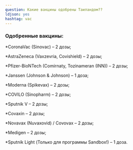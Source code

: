 ```yaml
---
question: Какие вакцины одобрены Таиландом??
ldjson: yes
hashtag: vac
---
```


### Одобренные вакцины:
 *CoronaVac (Sinovac) – 2 дозы;
 
 *AstraZeneca (Vaxzevria, Covishield) – 2 дозы;
 
 *Pfizer-BioNTech (Comirnaty, Tozinameran (INN)) – 2 дозы;
 
 *Janssen (Johnson & Johnson) – 1 доза;

 *Moderna (Spikevax) – 2 дозы;
 
 *COVILO (Sinopharm) – 2 дозы;
 
 *Sputnik V – 2 дозы;
 
 *Covaxin – 2 дозы;
 
 *Novavax (Nuvaxovid) / Covovax – 2 дозы;
 
 *Medigen – 2 дозы;
 
 *Sputnik Light (Только для программы Sandbox!) – 1 доза.
